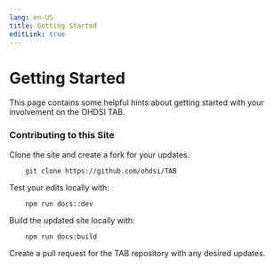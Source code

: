 ```yaml
---
lang: en-US
title: Getting Started
editLink: true
---
```


# Getting Started
This page contains some helpful hints about getting started with your involvement on the OHDSI TAB.

### Contributing to this Site
Clone the site and create a fork for your updates. 

``` shell
    git clone https://github.com/ohdsi/TAB
```

Test your edits locally with:
``` shell
    npm run docs::dev
```

Build the updated site locally with:
``` shell
    npm run docs:build
```

Create a pull request for the TAB repository with any desired updates.